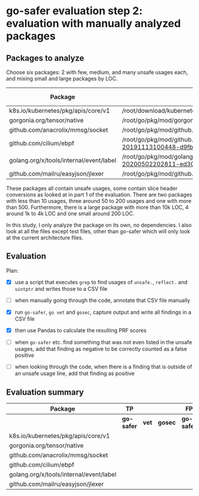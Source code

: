 # go-safer evaluation step 2: evaluation with manually analyzed packages

## Packages to analyze

Choose six packages: 2 with few, medium, and many unsafe usages each, and mixing small and large packages by LOC.

| **Package**                             | **Directory**                                                                               | **LOC** | **Number Go Files** | **Unsafe Usages** |
|-----------------------------------------|---------------------------------------------------------------------------------------------|---------|---------------------|-------------------|
| k8s.io/kubernetes/pkg/apis/core/v1      | /root/download/kubernetes/kubernetes/pkg/apis/core/v1                                       | 10,048  | 6                   | 675               |
| gorgonia.org/tensor/native              | /root/go/pkg/mod/gorgonia.org/tensor@v0.9.6/native                                          | 1,867   | 4                   | 151               |
| github.com/anacrolix/mmsg/socket        | /root/go/pkg/mod/github.com/anacrolix/mmsg@v1.0.0/socket                                    | 4,087   | 88                  | 114               |
| github.com/cilium/ebpf                  | /root/go/pkg/mod/github.com/cilium/ebpf@v0.0.0-20191113100448-d9fb101ca1fb                  | 2,851   | 16                  | 58                |
| golang.org/x/tools/internal/event/label | /root/go/pkg/mod/golang.org/x/tools@v0.0.0-20200502202811-ed308ab3e770/internal/event/label | 213     | 1                   | 6                 |
| github.com/mailru/easyjson/jlexer       | /root/go/pkg/mod/github.com/mailru/easyjson@v0.7.0/jlexer                                   | 1,234   | 4                   | 6                 |

These packages all contain unsafe usages, some contain slice header conversions as looked at in part 1 of the evaluation.
There are two packages with less than 10 usages, three around 50 to 200 usages and one with more than 500. Furthermore, there is
a large package with more than 10k LOC, 4 around 1k to 4k LOC and one small around 200 LOC.

In this study, I only analyze the package on its own, no dependencies. I also look at all the files except test files,
other than go-safer which will only look at the current architecture files.


## Evaluation

Plan:

 - [x] use a script that executes `grep` to find usages of `unsafe.`, `reflect.` and `uintptr` and writes those to a CSV
       file
 - [ ] when manually going through the code, annotate that CSV file manually
 - [x] run `go-safer`, `go vet` and `gosec`, capture output and write all findings in a CSV file
 - [x] then use Pandas to calculate the resulting PRF scores
 - [ ] when `go-safer` etc. find something that was not even listed in the unsafe usages, add that finding as negative to
       be correctly counted as a false positive
 - [ ] when looking through the code, when there is a finding that is outside of an unsafe usage line, add that finding as
       positive


## Evaluation summary

| **Package**                              | **TP**                |            |           | **FP**                 |            |           | **TN**                |            |           | **FN**                 |            |           | **Recall**   |            |           | **Precision** |            |           | **Accuracy** |            |           |
|------------------------------------------|-----------------------|------------|-----------|------------------------|------------|-----------|-----------------------|------------|-----------|------------------------|------------|-----------|--------------|------------|-----------|---------------|------------|-----------|--------------|------------|-----------|
|                                          | **go-safer**          | **vet**    | **gosec** | **go-safer**           | **vet**    | **gosec** | **go-safer**          | **vet**    | **gosec** | **go-safer**           | **vet**    | **gosec** | **go-safer** | **vet**    | **gosec** | **go-safer**  | **vet**    | **gosec** | **go-safer** | **vet**    | **gosec** |
| k8s.io/kubernetes/pkg/apis/core/v1       |                       |            |           |                        |            |           |                       |            |           |                        |            |           |              |            |           |               |            |           |              |            |           |
| gorgonia.org/tensor/native               |                       |            |           |                        |            |           |                       |            |           |                        |            |           |              |            |           |               |            |           |              |            |           |
| github.com/anacrolix/mmsg/socket         |                       |            |           |                        |            |           |                       |            |           |                        |            |           |              |            |           |               |            |           |              |            |           |
| github.com/cilium/ebpf                   |                       |            |           |                        |            |           |                       |            |           |                        |            |           |              |            |           |               |            |           |              |            |           |
| golang.org/x/tools/internal/event/label  |                       |            |           |                        |            |           |                       |            |           |                        |            |           |              |            |           |               |            |           |              |            |           |
| github.com/mailru/easyjson/jlexer        |                       |            |           |                        |            |           |                       |            |           |                        |            |           |              |            |           |               |            |           |              |            |           |
